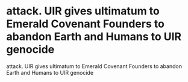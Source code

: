 # attack. UIR gives ultimatum to Emerald Covenant Founders to abandon Earth and Humans to UIR genocide

attack. UIR gives ultimatum to Emerald Covenant Founders to abandon Earth and Humans to UIR genocide